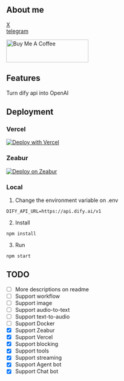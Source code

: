## About me
[X](https://sum4all.site/twitter)\
[telegram](https://sum4all.site/telegram)

<a href="https://www.buymeacoffee.com/fatwang2" target="_blank"><img src="https://cdn.buymeacoffee.com/buttons/v2/default-yellow.png" alt="Buy Me A Coffee" style="height: 60px !important;width: 217px !important;" ></a>

## Features
Turn dify api into OpenAI

## Deployment
### Vercel
[![Deploy with Vercel](https://vercel.com/button)](https://vercel.com/new/clone?repository-url=https://github.com/fatwang2/dify2openai&env=DIFY_API_URL&envDescription=https://api.dify.ai/v1)

### Zeabur
[![Deploy on Zeabur](https://zeabur.com/button.svg)](https://zeabur.com/templates/92RLEZ?referralCode=fatwang2)

### Local
1. Change the environment variable on .env
```
DIFY_API_URL=https://api.dify.ai/v1
```

2. Install 
```
npm install
```

3. Run
```
npm start
```

## TODO
- [ ] More descriptions on readme
- [ ] Support workflow
- [ ] Support image
- [ ] Support audio-to-text
- [ ] Support text-to-audio
- [ ] Support Docker
- [x] Support Zeabur
- [x] Support Vercel
- [x] Support blocking
- [x] Support tools
- [x] Support streaming
- [x] Support Agent bot
- [x] Support Chat bot
